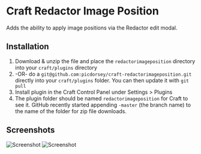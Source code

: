 # Craft Redactor Image Position
Adds the ability to apply image positions via the Redactor edit modal.

## Installation
1. Download & unzip the file and place the `redactorimageposition` directory into your `craft/plugins` directory
2.  -OR- do a `git@github.com:picdorsey/craft-redactorimageposition.git` directly into your `craft/plugins` folder.  You can then update it with `git pull`
4. Install plugin in the Craft Control Panel under Settings > Plugins
5. The plugin folder should be named `redactorimageposition` for Craft to see it.  GitHub recently started appending `-master` (the branch name) to the name of the folder for zip file downloads.


## Screenshots
![Screenshot](https://raw.github.com/picdorsey/craft-redactorimageposition/master/images/screenshot.png)
![Screenshot](https://raw.github.com/picdorsey/craft-redactorimageposition/master/images/screenshot2.png)